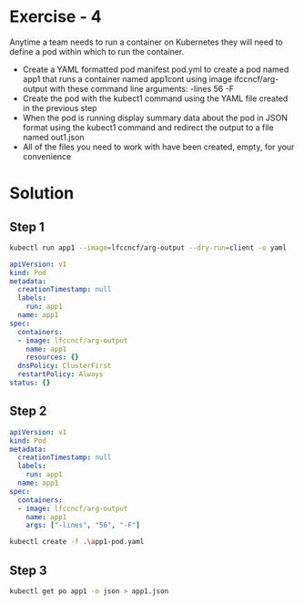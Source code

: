 # Exercise - 4

Anytime a team needs to run a container on Kubernetes they will need to define a pod within which to run the container.

- Create a YAML formatted pod manifest pod.yml to create a pod named app1 that runs a container named app1cont using image ifccncf/arg-output with these command line arguments: -lines 56 -F
- Create the pod with the kubect1 command using the YAML file created in the previous step
- When the pod is running display summary data about the pod in JSON format using the kubect1 command and redirect the output to a file named out1.json
- All of the files you need to work with have been created, empty, for your convenience

# Solution

## Step 1
```sh
kubectl run app1 --image=lfccncf/arg-output --dry-run=client -o yaml
```

```yaml
apiVersion: v1
kind: Pod
metadata:
  creationTimestamp: null    
  labels:
    run: app1
  name: app1
spec:
  containers:
  - image: lfccncf/arg-output
    name: app1
    resources: {}
  dnsPolicy: ClusterFirst    
  restartPolicy: Always      
status: {}
```

## Step 2
```yaml
apiVersion: v1
kind: Pod
metadata:
  creationTimestamp: null    
  labels:
    run: app1
  name: app1
spec:
  containers:
  - image: lfccncf/arg-output
    name: app1
    args: ["-lines", "56", "-F"]
```

```sh
kubectl create -f .\app1-pod.yaml  
```

## Step 3
```sh
kubectl get po app1 -o json > app1.json
```
